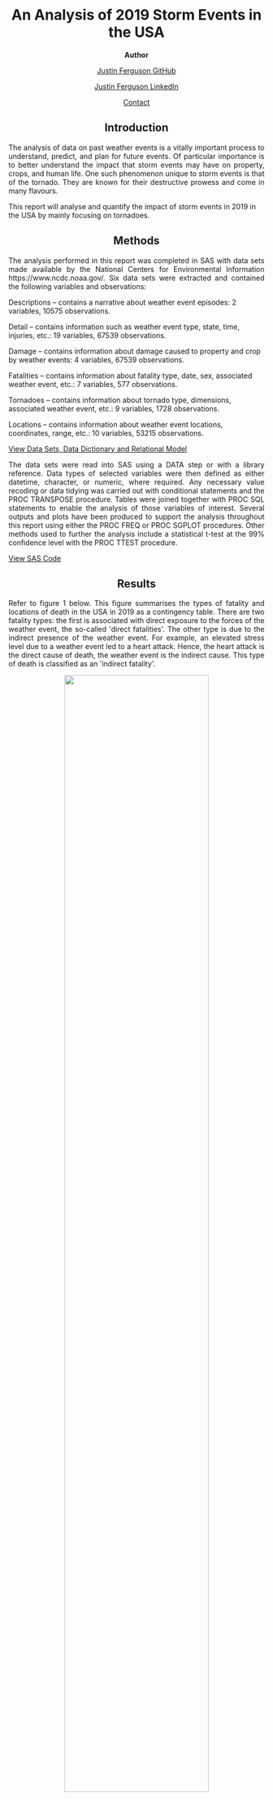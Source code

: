 <h1 align="center">An Analysis of 2019 Storm Events in the USA</h1>

<p align="center"><b>Author</b></p>
<a href="https://github.com/j-b-ferguson"><p align="center">Justin Ferguson GitHub</p></a>
<a href="https://www.linkedin.com/in/jf2749/"><p align="center">Justin Ferguson LinkedIn</p></a>
<a href="mailto:justin.benjamin.ferguson@gmail.com?subject=GitHub%20Enquiry"><p align="center">Contact</p></a>

<h2 align="center">Introduction</h2>
<p align="justify">
The analysis of data on past weather events is a vitally important process to understand, predict, and plan for future events. Of particular importance is to better understand the impact that storm events may have on property, crops, and human life. One such phenomenon unique to storm events is that of the tornado. They are known for their destructive prowess and come in many flavours.

This report will analyse and quantify the impact of storm events in 2019 in the USA by mainly focusing on tornadoes.
</p>

<h2 align="center">Methods</h2>

<p align="justify">
The analysis performed in this report was completed in SAS with data sets made available by the National Centers for Environmental Information https://www.ncdc.noaa.gov/. Six data sets were extracted and contained the following variables and observations:
</p>

Descriptions – contains a narrative about weather event episodes: 2 variables, 10575 observations.

Detail – contains information such as weather event type, state, time, injuries, etc.: 19 variables, 67539 observations.

Damage – contains information about damage caused to property and crop by weather events: 4 variables, 67539 observations.

Fatalities – contains information about fatality type, date, sex, associated weather event, etc.: 7 variables, 577 observations.

Tornadoes – contains information about tornado type, dimensions, associated weather event, etc.: 9 variables, 1728 observations.

Locations – contains information about weather event locations, coordinates, range, etc.: 10 variables, 53215 observations.

[View Data Sets, Data Dictionary and Relational Model](https://github.com/j-b-ferguson/usa-storm-events-2019-data-analysis/tree/main/Data%20Sets%2C%20Data%20Dictionary%20and%20Relational%20Model)

<p align="justify">
The data sets were read into SAS using a DATA step or with a library reference. Data types of selected variables were then defined as either datetime, character, or numeric, where required. Any necessary value recoding or data tidying was carried out with conditional statements and the PROC TRANSPOSE procedure. Tables were joined together with PROC SQL statements to enable the analysis of those variables of interest. Several outputs and plots have been produced to support the analysis throughout this report using either the PROC FREQ or PROC SGPLOT procedures. Other methods used to further the analysis include a statistical t-test at the 99% confidence level with the PROC TTEST procedure.
</p>

[View SAS Code](https://github.com/j-b-ferguson/usa-storm-events-2019-data-analysis/tree/main/SAS%20Code)

<h2 align="center">Results</h2>

<p align="justify">
Refer to figure 1 below. This figure summarises the types of fatality and locations of death in the USA in 2019 as a contingency table. There are two fatality types: the first is associated with direct exposure to the forces of the weather event, the so-called 'direct fatalities'. The other type is due to the indirect presence of the weather event. For example, an elevated stress level due to a weather event led to a heart attack. Hence, the heart attack is the direct cause of death, the weather event is the indirect cause. This type of death is classified as an 'indirect fatality'.
</p>

<p align="center">
  <img width="75%" height="75%" src="https://github.com/j-b-ferguson/usa-storm-events-2019-analysis/blob/main/plots/Contingency%20Table%20of%20Fatality%20Type%20by%20Fatality%20Location.svg">
</p>
<p align="center">Figure 1: A contingency table showing fatality type by fatality location in 2019.</p>

<p align="justify">
With this explanation aside, first consider the row totals, these statistics are related to the type of fatality. They show that weather events attributed to 415 direct and 162 indirect fatalities, or 72% and 28%, respectively. Most notably, deaths due to the direct forces of nature were significantly higher than indirect. The overall fatality statistic was 577.
</p>

<p align="justify">
Now consider the column totals in figure 1, these statistics are associated with the location of death. Most intuitively, being inside accounted for the least fatalities, only 8%. As expected, being outside had considerably more, with 29%. Positioning next to bodies of water appeared to be as dangerous with 22%. However, vehicle or equipment related deaths appeared to trump all others with 35%.
</p>

<p align="justify">
Lastly, consider the intersects of figure 1, these statistics provide information about the type of fatality and the location of death. Logically, being outside during a weather event had the most direct fatalities, owning 23% of the total and the most hazardous of all metrics. However, vehicle/equipment and water-based direct fatalities followed closely behind, with 22% and 19%, respectively. Indirect fatalities were their deadliest when linked with vehicle/equipment, accounting for 14% of the total metric and dwarfing all other locations of death.
</p>

<p align="justify">
Figure 2 shows the total direct and indirect injuries per month for weather events in 2019. Visual analysis suggests that weather events pose a greater risk to injury from January to July, but then drops considerably between August and December. The greatest risk of direct or indirect injury occurs in May or February, respectively. The safest months are January and October.
</p>

<p align="center">
  <img width="75%" height="75%" src="https://github.com/j-b-ferguson/usa-storm-events-2019-analysis/blob/main/plots/Total%20Direct%20and%20Indirect%20Injuries%20per%20Month%20for%20Weather%20Events%20in%202019.svg">
</p>
<p align="center">Figure 2: A clustered bar chart showing the total direct and indirect injuries per month for <br> weather events in 2019.</p>

<p align="justify">
To better understand the impact of storm events last year, it is appropriate to consider the effect that extreme phenomena may have had on property damage and human life. In this context, a two independent samples t-test has been carried out to test for a statistically significant mean difference in the cost of property damage, between tornado severity types EF0 and EF1, given;
</p>

<p align="center">
Null Hypothesis: <i>H</i><sub> 0</sub> = 0,
<br>
Alternative Hypothesis: 
<i>H</i><sub> A</sub> &ne; 0,
<br>
Sample Size EF0: <i>N</i><sub> EF0</sub> = 644 > 30,
<br>
Sample Size EF1: <i>N</i><sub> EF1</sub> = 531 > 30,
<br>
Significance level: 
<i>&alpha;</i> = 0.01.

Consider figures 3 and 4 below showing kernels of each sample against a theoretical normal distribution and Q-Q plots to check the normality assumption.
</p>

<p align="center">
  <img width="75%" height="75%" src="https://github.com/j-b-ferguson/usa-storm-events-2019-analysis/blob/main/plots/Distribution%20of%20Property%20Damage%20by%20EF0_EF1%20Tornadoes.svg">
</p>
<p align="center">Figure 3: Distribution curves of the EF0 and EF1 kernels against the normal distribution <br> with actual data points for both types below.</p>

<p align="center">
  <img width="75%" height="75%" src="https://github.com/j-b-ferguson/usa-storm-events-2019-analysis/blob/main/plots/QQplot%20of%20Property%20Damage%20given%20Tornado%20Severity.svg">
</p>
<p align="center">Figure 4: Q-Q plots show the distributions of tornado types plotted against theoretical <br> normal quantiles.</p>

<p align="justify">
Both plots show that the normality of samples has not been satisfied. Also, note that the variance of EF0 with respect to EF1 is much larger. Regardless of these violations of normality, the Central Limit Theorem ensures the t-test can proceed because both sample sizes are greater than 30.
</p>

<p align="justify">
As in figure 5 below, the <i>p</i>-value for the test of homogeneity of variance is <i>p</i> < .0001, so <i>H</i><sub> 0</sub> was rejected at the 99% confidence level and equal variances was not assumed. Using the Satterthwaite (Welch) method for a two samples <i>t</i>-test found a statistically significant mean difference in property damage between tornado severity EF0 and EF1 of -$216,579, where <i>t</i> (df = 536.81) = -4.46, <i>p</i> <.0001 99%[-$342,058 -$91,101]. 
</p>

<p align="justify">
In simplier terms, the average cost of property damage during a EF1 tornado event is significantly greater than an EF0 tornado event. The average difference in the cost of property damage between these two types is $216,579. This variation quantifies the differences in destructive power.
</p>

<p align="center">
  <img width="75%" height="75%" src="https://github.com/j-b-ferguson/usa-storm-events-2019-analysis/blob/main/plots/T-test%20of%20Property%20Damage%20given%20Tornado%20Severity.svg">  
</p>
<p align="center">Figure 5: A summary of the two independent samples t-test of property damage given <br> tornado type. Also shown is the test for equality of variances.</p>

<p align="justify">
Figure 6 below shows the frequencies and percentages of different tornado types last year. Overall, there were a total of 1728 tornado occurrences, with 78% being EF0 or EF1. The difference in numbers between these types is only 117.
</p>

<p align="center">
  <img width="75%" height="75%" src="https://github.com/j-b-ferguson/usa-storm-events-2019-analysis/blob/main/plots/Table%20of%20Frequency%20and%20Percentage%20of%20different%20Tornado%20Types%20in%202019.svg">
</p>
<p align="center">Figure 6: A frequency distribution table with percentage of different tornado types in 2019.</p>

<p align="justify"> 
Now observe figure 7 below, the total damage caused by all tornadoes in 2019 far exceeds any other weather event classification with $3B in total damage. A crude method to gauge the contribution towards this total is to multiply the average cost of a single occurence (taken from figure 5) by the total number of occurences.
</p>

<p align="center">Mean<sub> EF0</sub> x <i>N</i><sub> EF0</sub>: $25,391 x 730 = $18.54M</p>
<p align="center">Mean<sub> EF1</sub> x <i>N</i><sub> EF1</sub>: $241,970 x 613 = $148.33M</p>

<p align="justify"> 
The difference in accumulated damages is eight-fold. However, when compared with the total damage cost shown in figure 7, the combined sum of damages due to EF0 and EF1 tornadoes account for less than 1%. So, one can infer that the cost of damage between the types must rise exponentially. Therefore, EF2 and greater tornadoes must account for the majority of damages. One can assume that a major factor to judge a tornado season's overall severity is predominantly determined by the number of severe tornadoes (of at least type EF2 and greater).
</p>

<p align="center">
  <img width="75%" height="75%" src="https://github.com/j-b-ferguson/usa-storm-events-2019-analysis/blob/main/plots/Damage%20to%20Property%20and%20Crops%20by%20Weather%20Events%20in%202019.svg">
</p>
<p align="center">Figure 7: A bar chart showing damage cost to property and crops caused by weather <br> events in 2019.</p>

<p align="justify">
Another way to ascertain the effect that storm events had in 2019 is to measure the overall impact on human life. Consider figure 8 below, the impact coefficient has been created to measure the effect of such events and is defined as follows:
</p>

<p align="center">
<a href="https://www.codecogs.com/eqnedit.php?latex=I_{\alpha}&space;=&space;\sum_{i}\frac{f_{\alpha}&plus;t_{\alpha}}{f_{i}&plus;t_{i}}." target="_blank"><img src="https://latex.codecogs.com/svg.latex?I_{\alpha}&space;=&space;\sum_{i}\frac{f_{\alpha}&plus;t_{\alpha}}{f_{i}&plus;t_{i}}." title="I_{\alpha} = \sum_{i}\frac{f_{\alpha}+t_{\alpha}}{f_{i}+t_{i}}." /></a>
</p>

<p align="justify">
Where <i>I</i><sub>&alpha;</sub> is the impact coefficient, <i>f</i><sub>&alpha;</sub> are the total fatalities (direct and indirect), and <i>t</i><sub>&alpha;</sub> are the total injuries (direct and indirect) of any particular weather event type &alpha;. In the denominator, these variables are summed through <i>i</i> weather event types. Figure 8 reveals the overall impact on human life due to tornadoes last year was 0.6. This surpasses all other weather events overwhelmingly, as the remaining fall short of 0.1. Also below, figure 9 reveals an impact coefficient of approximately 0.5 in Alabama, this exceeds all other states. Therefore, one can infer that tornadoes had the highest impact on human life in the state of Alabama.
</p>

<p align="center">
  <img width="75%" height="75%" src="https://github.com/j-b-ferguson/usa-storm-events-2019-analysis/blob/main/plots/Weather%20Event%20Impact%20in%202019.svg">
</p>
<p align="center">Figure 8: A bar chart showing impact coefficient given weather event type.</p>

<p align="center">
  <img width="75%" height="75%" src="https://github.com/j-b-ferguson/usa-storm-events-2019-analysis/blob/main/plots/Weather%20Event%20Impact%20in%20States%20in%202019.svg">
</p>
<p align="center">Figure 9: A bar chart showing impact coefficient given state.</p>

<p align="justify">
Figure 10 below shows fatalities based upon the weather event classification. Rip currents produced the most fatalities and wildfires the least, approximately 60 and 5, respectively. Despite having the highest impact coefficient, tornadoes were not the deadliest.
</p>

<p align="center">
  <img width="75%" height="75%" src="https://github.com/j-b-ferguson/usa-storm-events-2019-analysis/blob/main/plots/Weather%20event%20fatalities%20in%202019.svg">
</p>
<p align="center">Figure 10: A bar chart showing fatalities given weather event type.</p>

<p align="justify">
A similar situation in figure 11, where Alabama did not have the largest count of mortalities, despite yielding the highest impact coefficient. Instead, the highest concentration of fatalities is in California with around 60.
</p>

<p align="center">
  <img width="75%" height="75%" src="https://github.com/j-b-ferguson/usa-storm-events-2019-analysis/blob/main/plots/Weather%20Event%20Fatalities%20in%20States%20in%202019.svg">
</p>
<p align="center">Figure 11: A bar chart showing fatalities given state.</p>

<h2 align="center">Conclusion</h2>

<p align="justify">
Weather events amassed 577 fatalities last year in the USA, with the majority not inside and due to direct exposure. A visual analysis revealed the months of greatest risk being from January to July. Of particular interest is the effect of storm events, as these categorise some of the most extreme phenomena, such as tornadoes.
</p>

<p align="justify">
Overall, there were a high number of tornadoes last year, with 78% being either EF0 or EF1. The difference in average damage cost for each occurence between these two tornado types was statistically significant being $216,579 with 99% confidence. This quantifies the difference in destructive power. Nevertheless, the combined sum of damages due to EF0 and EF1 tornadoes account for less than 1% of the overall $3B worth of damage in 2019. Inferring that the difference in damages caused by tornadoes between different categories is exponential, as the overwhelming majority of damage was done by types EF2 and greater. Moreover, one should infer that the degree of tornado season severity is predominantly determined by the count of severe tornadoes (of at least type EF2 and greater).
</p>

<p align="justify">
Despite not having the most fatalities with respect to other weather event types, tornadoes clearly had the most significant effect on human life overall. This is prominently shown in terms of impact coefficients and damages caused. Based upon the analysis, Alabama appears to have been the most severely affected.
</p>

